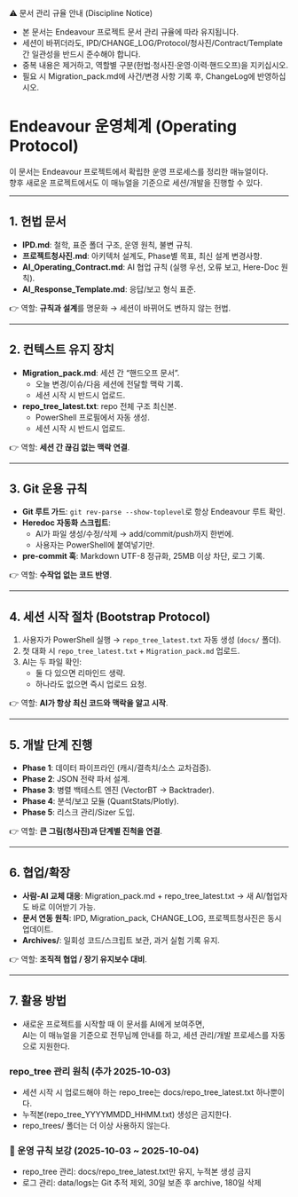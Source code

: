 ⚠️ 문서 관리 규율 안내 (Discipline Notice)
- 본 문서는 Endeavour 프로젝트 문서 관리 규율에 따라 유지됩니다.
- 세션이 바뀌더라도, IPD/CHANGE_LOG/Protocol/청사진/Contract/Template 간 일관성을 반드시 준수해야 합니다.
- 중복 내용은 제거하고, 역할별 구분(헌법·청사진·운영·이력·핸드오프)을 지키십시오.
- 필요 시 Migration_pack.md에 사건/변경 사항 기록 후, ChangeLog에 반영하십시오.

# Endeavour 운영체계 (Operating Protocol)

이 문서는 Endeavour 프로젝트에서 확립한 운영 프로세스를 정리한 매뉴얼이다.  
향후 새로운 프로젝트에서도 이 매뉴얼을 기준으로 세션/개발을 진행할 수 있다.  

---

## 1. 헌법 문서
- **IPD.md**: 철학, 표준 폴더 구조, 운영 원칙, 불변 규칙.  
- **프로젝트청사진.md**: 아키텍처 설계도, Phase별 목표, 최신 설계 변경사항.  
- **AI_Operating_Contract.md**: AI 협업 규칙 (실행 우선, 오류 보고, Here-Doc 원칙).  
- **AI_Response_Template.md**: 응답/보고 형식 표준.  

👉 역할: **규칙과 설계**를 명문화 → 세션이 바뀌어도 변하지 않는 헌법.  

---

## 2. 컨텍스트 유지 장치
- **Migration_pack.md**: 세션 간 “핸드오프 문서”.  
  - 오늘 변경/이슈/다음 세션에 전달할 맥락 기록.  
  - 세션 시작 시 반드시 업로드.  
- **repo_tree_latest.txt**: repo 전체 구조 최신본.  
  - PowerShell 프로필에서 자동 생성.  
  - 세션 시작 시 반드시 업로드.  

👉 역할: **세션 간 끊김 없는 맥락 연결**.  

---

## 3. Git 운용 규칙
- **Git 루트 가드**: `git rev-parse --show-toplevel`로 항상 Endeavour 루트 확인.  
- **Heredoc 자동화 스크립트**:  
  - AI가 파일 생성/수정/삭제 → add/commit/push까지 한번에.  
  - 사용자는 PowerShell에 붙여넣기만.  
- **pre-commit 훅**: Markdown UTF-8 정규화, 25MB 이상 차단, 로그 기록.  

👉 역할: **수작업 없는 코드 반영**.  

---

## 4. 세션 시작 절차 (Bootstrap Protocol)
1. 사용자가 PowerShell 실행 → `repo_tree_latest.txt` 자동 생성 (`docs/` 폴더).  
2. 첫 대화 시 `repo_tree_latest.txt` + `Migration_pack.md` 업로드.  
3. AI는 두 파일 확인:  
   - 둘 다 있으면 리마인드 생략.  
   - 하나라도 없으면 즉시 업로드 요청.  

👉 역할: **AI가 항상 최신 코드와 맥락을 알고 시작**.  

---

## 5. 개발 단계 진행
- **Phase 1**: 데이터 파이프라인 (캐시/결측치/소스 교차검증).  
- **Phase 2**: JSON 전략 파서 설계.  
- **Phase 3**: 병렬 백테스트 엔진 (VectorBT → Backtrader).  
- **Phase 4**: 분석/보고 모듈 (QuantStats/Plotly).  
- **Phase 5**: 리스크 관리/Sizer 도입.  

👉 역할: **큰 그림(청사진)과 단계별 진척을 연결**.  

---

## 6. 협업/확장
- **사람-AI 교체 대응**: Migration_pack.md + repo_tree_latest.txt → 새 AI/협업자도 바로 이어받기 가능.  
- **문서 연동 원칙**: IPD, Migration_pack, CHANGE_LOG, 프로젝트청사진은 동시 업데이트.  
- **Archives/**: 일회성 코드/스크립트 보관, 과거 실험 기록 유지.  

👉 역할: **조직적 협업 / 장기 유지보수 대비**.  

---

## 7. 활용 방법
- 새로운 프로젝트를 시작할 때 이 문서를 AI에게 보여주면,  
  AI는 이 매뉴얼을 기준으로 전무님께 안내를 하고, 세션 관리/개발 프로세스를 자동으로 지원한다.
### repo_tree 관리 원칙 (추가 2025-10-03)

- 세션 시작 시 업로드해야 하는 repo_tree는 docs/repo_tree_latest.txt 하나뿐이다.
- 누적본(repo_tree_YYYYMMDD_HHMM.txt) 생성은 금지한다.
- repo_trees/ 폴더는 더 이상 사용하지 않는다.

### 🔧 운영 규칙 보강 (2025-10-03 ~ 2025-10-04)
- repo_tree 관리: docs/repo_tree_latest.txt만 유지, 누적본 생성 금지
- 로그 관리: data/logs는 Git 추적 제외, 30일 보존 후 archive, 180일 삭제
